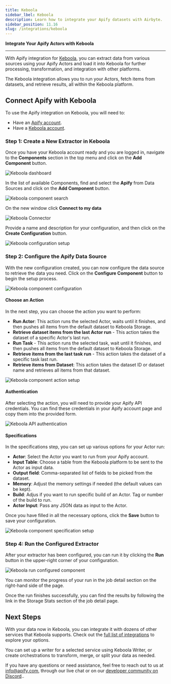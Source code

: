 ```yaml
---
title: Keboola
sidebar_lbel: Keboola
description: Learn how to integrate your Apify datasets with Airbyte.
sidebar_position: 11.16
slug: /integrations/keboola
---
```


**Integrate Your Apify Actors with Keboola**

---

With Apify integration for [Keboola](https://www.keboola.com/), you can extract data from various sources using your Apify Actors and load it into Keboola for further processing, transformation, and integration with other platforms.

The Keboola integration allows you to run your Actors, fetch items from datasets, and retrieve results, all within the Keboola platform.

## Connect Apify with Keboola

To use the Apify integration on Keboola, you will need to:

- Have an [Apify account](https://console.apify.com/).
- Have a [Keboola account](https://www.keboola.com/).

### Step 1: Create a New Extractor in Keboola

Once you have your Keboola account ready and you are logged in, navigate to the **Components** section in the top menu and click on the **Add Component** button.

![Keboola dashboard](./images/keboola/keboola-dashboard.png)

In the list of available Components, find and select the **Apify** from Data Sources and click on the **Add Component** button.

![Keboola component search](./images/keboola/keboola-components.png)

On the new window click **Connect to my data**

![Keboola Connector](./images/keboola/keboola-connector.png)

Provide a name and description for your configuration, and then click on the **Create Configuration** button.

![Keboola configuration setup](./images/keboola/keboola-create-configuration.png)

### Step 2: Configure the Apify Data Source

With the new configuration created, you can now configure the data source to retrieve the data you need. Click on the **Configure Component** button to begin the setup process.

![Keboola component configuration](./images/keboola/keboola-configure-component.png)


#### Choose an Action

In the next step, you can choose the action you want to perform:

- **Run Actor**: This action runs the selected Actor, waits until it finishes, and then pushes all items from the default dataset to Keboola Storage.
- **Retrieve dataset items from the last Actor run** - This action takes the dataset  of a specific Actor's last run.
- **Run Task** - This action runs the selected task, wait until it finishes, and then pushes all items from the default dataset to Keboola Storage.
- **Retrieve items from the last task run** - This action takes the dataset  of a specific task last run.
- **Retrieve items from Dataset**: This action takes the dataset ID or dataset name and retrieves all items from that dataset.

![Keboola component action setup ](./images/keboola/keboola-component-setup.png)

#### Authentication

After selecting the action, you will need to provide your Apify API credentials. You can find these credentials in your Apify account page and copy them into the provided form.

![Keboola API authentication](./images/keboola/keboola-setup-api-token.png)

#### Specifications

In the specifications step, you can set up various options for your Actor run:

- **Actor**: Select the Actor you want to run from your Apify account.
- **Input Table**: Choose a table from the Keboola platform to be sent to the Actor as input data.
- **Output field**:  Comma-separated list of fields to be picked from the dataset.
- **Memory**: Adjust the memory settings if needed (the default values can be kept).
- **Build**: Adjus if you want to run specific build of an Actor. Tag or number of the build to run.
- **Actor Input**: Pass any JSON data as input to the Actor.

Once you have filled in all the necessary options, click the **Save** button to save your configuration.

![Keboola component specification setup](./images/keboola/keboola-setup-specification.png)

### Step 4: Run the Configured Extractor

After your extractor has been configured, you can run it by clicking the **Run** button in the upper-right corner of your configuration.

![Keboola run configured component](./images/keboola/keboola-run-component.png)

You can monitor the progress of your run in the job detail section on the right-hand side of the page.

Once the run finishes successfully, you can find the results by following the link in the Storage Stats section of the job detail page.

## Next Steps

With your data now in Keboola, you can integrate it with dozens of other services that Keboola supports. Check out the [full list of integrations](https://www.keboola.com/integrations) to explore your options.

You can set up a writer for a selected service using Keboola Writer, or create orchestrations to transform, merge, or split your data as needed.

If you have any questions or need assistance, feel free to reach out to us at [info@apify.com](mailto:info@apify.com), through our live chat or on our [developer community on Discord](https://discord.com/invite/jyEM2PRvMU)..

